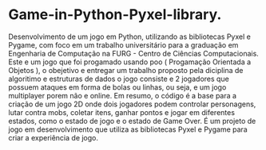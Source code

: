 # Game-in-Python-Pyxel-library.
Desenvolvimento de um jogo em Python, utilizando as bibliotecas Pyxel e Pygame, com foco em um trabalho universitário para a graduação em Engenharia de Computação na FURG - Centro de Ciências Computacionais.
Este e um jogo que foi progamado usando poo ( Progamação Orientada a Objetos ), o obejetivo e entregar um trabalho proposto pela diciplina de algoritimo e estruturas de dados
o jogo consiste e 2 jogadores que possuem ataques em forma de bolas ou linhas, ou seja, e um jogo multiplayer porem não e online.
Em resumo, o código é a base para a criação de um jogo 2D onde dois jogadores podem controlar personagens, lutar contra mobs, coletar itens, ganhar pontos e 
jogar em diferentes estados, como o estado de jogo e o estado de Game Over. É um projeto de jogo em desenvolvimento que utiliza as bibliotecas Pyxel e Pygame para criar a experiência de jogo.
